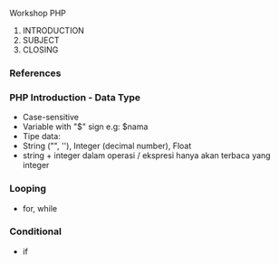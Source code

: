 Workshop PHP

1. INTRODUCTION
2. SUBJECT
3. CLOSING

### References

### PHP Introduction - Data Type
- Case-sensitive
- Variable with "$" sign e.g: $nama
- Tipe data:
- String ("", ''), Integer (decimal number), Float
- string + integer dalam operasi / ekspresi hanya akan terbaca yang integer

### Looping
- for, while

### Conditional
- if